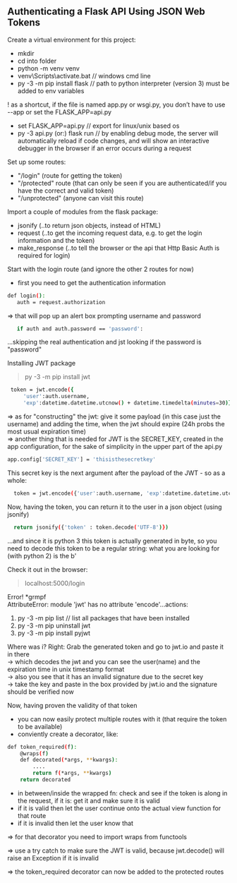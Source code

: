 ## Authenticating a Flask API Using JSON Web Tokens

Create a virtual environment for this project:
- mkdir <project folder>
- cd into folder
- python -m venv venv
- venv\Scripts\activate.bat // windows cmd line
- py -3 -m pip install flask  // path to python interpreter (version 3) must be added to env variables

! as a shortcut, if the file is named app.py or wsgi.py, you don’t have to use --app or set the FLASK_APP=api.py 

- set FLASK_APP=api.py // export for linux/unix based os
- py -3 api.py  (or:)  flask run  // by enabling debug mode, the server will automatically reload if code changes, and will show an interactive debugger in the browser if an error occurs during a request


Set up some routes:
  - "/login" (route for getting the token)
  - "/protected" route (that can only be seen if 
        you are authenticated/if you have the 
        correct and valid token)
  - "/unprotected" (anyone can visit this route)

Import a couple of modules from the flask package:
   - jsonify (..to return json objects, instead of HTML)
   - request (..to get the incoming request data, e.g. to get the login information and the token)
   - make_response (..to tell the browser or the api that Http Basic Auth is required for login)

Start with the login route (and ignore the other 2 routes for now)
  - first you need to get the authentication information
  ```sh
  def login():
     auth = request.authorization
  ```
  => that will pop up an alert box prompting
    username and password
  ```sh
     if auth and auth.password == 'password':
  ```
  ...skipping the real authentication and jst looking if the password is "password"

Installing JWT package
   > py -3 -m pip install jwt
   
   ```sh  
    token = jwt.encode({
        'user':auth.username, 
        'exp':datetime.datetime.utcnow() + datetime.timedelta(minutes=30)})
   ```

  => as for "constructing" the jwt: give it some payload (in this case just the username) and adding the time, when the jwt should expire (24h probs the most usual expiration time)\
  => another thing that is needed for JWT is the SECRET_KEY, created in the app configuration, for the sake of simplicity in the upper part of the api.py
  ```sh
  app.config['SECRET_KEY'] = 'thisisthesecretkey'
  ```
This secret key is the next argument after the payload of the JWT - so as a whole:
  ```sh
    token = jwt.encode({'user':auth.username, 'exp':datetime.datetime.utcnow() + datetime.timedelta(minutes=30)}, app.config['SECRET_KEY'])
  ```

Now, having the token, you can return it to the user in a json object (using jsonify)
  ```sh
    return jsonify({'token' : token.decode('UTF-8')})
  ```
  ...and since it is python 3 this token is actually generated in byte, so you need to decode this token to be a regular string: what you are looking for (with python 2) is the b'<token> 

Check it out in the browser: 
> localhost:5000/login

Error! *grmpf \
AttributeError: module 'jwt' has no attribute 'encode'...actions:
1. py -3 -m pip list   // list all packages that have been installed
2. py -3 -m pip uninstall jwt
3. py -3 -m pip install pyjwt

Where was i? Right: Grab the generated token and go to jwt.io and paste it in there\
-> which decodes the jwt and you can see the user(name) and the expiration time in unix timestamp format\
-> also you see that it has an invalid signature due to the secret key\
-> take the key and paste in the box provided by jwt.io and the signature should be verified now

Now, having proven the validity of that token
- you can now easily protect multiple routes with it (that require the token to be available)
- conviently create a decorator, like:
```sh
def token_required(f):
	@wraps(f)
	def decorated(*args, **kwargs):
        ....
        return f(*args, **kwargs)
    return decorated
```

- in between/inside the wrapped fn: check and see if the token is along in the request, if it is: get it and make sure it is valid
- if it is valid then let the user continue onto the actual view function for that route
- if it is invalid then let the user know that 

=> for that decorator you need to import wraps from functools

=> use a try catch to make sure the JWT is valid, because jwt.decode() will raise an Exception if it is invalid

=> the token_required decorator can now be added to the protected routes
